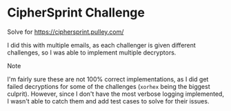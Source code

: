# CipherSprint Challenge

Solve for https://ciphersprint.pulley.com/

I did this with multiple emails, as each challenger is given different
challenges, so I was able to implement multiple decryptors.

> [!NOTE]
> I'm fairly sure these are not 100% correct implementations, as I did get
> failed decryptions for some of the challenges (`xorhex` being the biggest
> culprit). However, since I don't have the most verbose logging implemented,
> I wasn't able to catch them and add test cases to solve for their issues.
